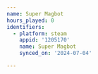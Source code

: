 ```yaml
---
name: Super Magbot
hours_played: 0
identifiers:
  - platform: steam
    appid: '1205170'
    name: Super Magbot
    synced_on: '2024-07-04'

---
```

